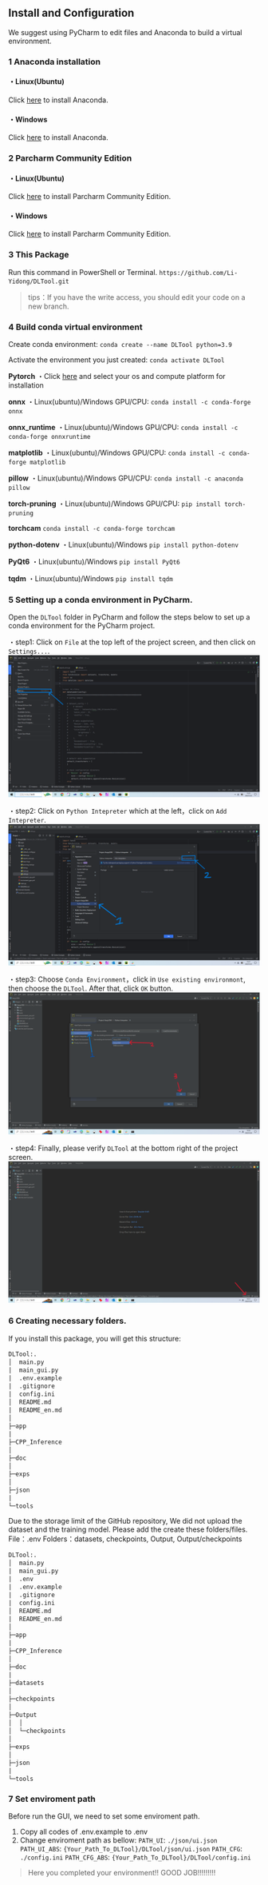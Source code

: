 ## Install and Configuration

We suggest using PyCharm to edit files and Anaconda to build a virtual environment.

### 1 Anaconda installation
#### ・Linux(Ubuntu)
Click [here](https://docs.anaconda.com/free/anaconda/install/linux/) to install Anaconda.

#### ・Windows
Click [here](https://docs.anaconda.com/free/anaconda/install/windows/) to install Anaconda.

### 2 Parcharm Community Edition
#### ・Linux(Ubuntu)
Click [here](https://www.jetbrains.com/help/pycharm/installation-guide.html#bd1730d1) to install Parcharm Community Edition.

#### ・Windows
Click [here](https://www.jetbrains.com/help/pycharm/installation-guide.html#bd1730d1) to install Parcharm Community Edition.

### 3 This Package
Run this command in PowerShell or Terminal.
`https://github.com/Li-Yidong/DLTool.git`

>tips：If you have the write access, you should edit your code on a new branch.

### 4 Build conda virtual environment

Create conda environment:
`conda create --name DLTool python=3.9`

Activate the environment you just created:
`conda activate DLTool`

**Pytorch**
・Click [here](https://pytorch.org/) and select your os and compute platform for installation

**onnx**
・Linux(ubuntu)/Windows
GPU/CPU: `conda install -c conda-forge onnx`

**onnx_runtime**
・Linux(ubuntu)/Windows
GPU/CPU: `conda install -c conda-forge onnxruntime`

**matplotlib**
・Linux(ubuntu)/Windows
GPU/CPU: `conda install -c conda-forge matplotlib`

**pillow**
・Linux(ubuntu)/Windows
GPU/CPU: `conda install -c anaconda pillow`

**torch-pruning**
・Linux(ubuntu)/Windows
GPU/CPU: `pip install torch-pruning`

**torchcam**
`conda install -c conda-forge torchcam`

**python-dotenv**
・Linux(ubuntu)/Windows
`pip install python-dotenv`

**PyQt6**
・Linux(ubuntu)/Windows
`pip install PyQt6`

**tqdm**
・Linux(ubuntu)/Windows
`pip install tqdm`

### 5 Setting up a conda environment in PyCharm.
Open the `DLTool` folder in PyCharm and follow the steps below to set up a conda environment for the PyCharm project.

・step1: Click on `File` at the top left of the project screen, and then click on `Settings...`.
![step1](../steps/step1.png)

・step2: Click on `Python Intepreter` which at the left，click on `Add Intepreter`.
![step2](../steps/step3.png)

・step3: Choose `Conda Environment`，click in `Use existing environmont`, then choose the `DLTool`. After that, click `OK` button.
![step3](../steps/step4.png)

・step4: Finally, please verify `DLTool` at the bottom right of the project screen.
![step4](../steps/comfirm.png)

### 6 Creating necessary folders.

If you install this package, you will get this structure:

```
DLTool:.
│  main.py
|  main_gui.py
|  .env.example
|  .gitignore
|  config.ini
│  README.md
|  README_en.md
│
├─app
|
├─CPP_Inference
│
├─doc
│
├─exps
│
├─json
|
└─tools
```

Due to the storage limit of the GitHub repository, We did not upload the dataset and the training model. Please add the create these folders/files.
File：.env
Folders：datasets, checkpoints, Output, Output/checkpoints

```
DLTool:.
│  main.py
|  main_gui.py
|  .env
|  .env.example
|  .gitignore
|  config.ini
│  README.md
|  README_en.md
│
├─app
|
├─CPP_Inference
│
├─doc
|
├─datasets
│
├─checkpoints
│
├─Output
│  │
│  └─checkpoints
│
├─exps
│
├─json
|
└─tools
```

### 7 Set enviroment path
Before run the GUI, we need to set some enviroment path. 
1. Copy all codes of .env.example to .env
2. Change enviroment path as bellow: 
    `PATH_UI`: `./json/ui.json`
    `PATH_UI_ABS`: `{Your_Path_To_DLTool}/DLTool/json/ui.json`
    `PATH_CFG`: `./config.ini`
    `PATH_CFG_ABS`: `{Your_Path_To_DLTool}/DLTool/config.ini`

>Here you completed your environment!! GOOD JOB!!!!!!!!!